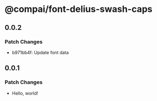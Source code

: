 # @compai/font-delius-swash-caps

## 0.0.2

### Patch Changes

- b971bb4f: Update font data

## 0.0.1

### Patch Changes

- Hello, world!
